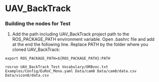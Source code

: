 # UAV_BackTrack
### Building the nodes for Test

1. Add the path including  UAV_BackTrack project path to the ROS_PACKAGE_PATH environment variable. Open .bashrc file and add at the end the following line. Replace PATH by the folder where you cloned UAV_BackTrack:

  ```
  export ROS_PACKAGE_PATH=${ROS_PACKAGE_PATH}:PATH
  ```

```
rosrun UAV_BackTrack Test Vocabulary/ORBvoc.txt Examples/Config/EuRoC_Mono.yaml Data/cam0 Data/cam0/data.csv Data/vicon0/data.csv
```

